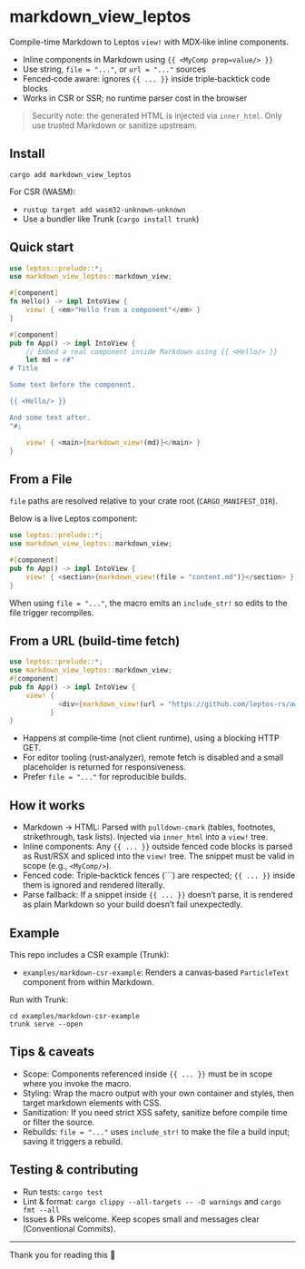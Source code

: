 # markdown_view_leptos

Compile-time Markdown to Leptos `view!` with MDX‑like inline components.

- Inline components in Markdown using `{{ <MyComp prop=value/> }}`
- Use string, `file = "..."`, or `url = "..."` sources
- Fenced‑code aware: ignores `{{ ... }}` inside triple‑backtick code blocks
- Works in CSR or SSR; no runtime parser cost in the browser

> Security note: the generated HTML is injected via `inner_html`. Only use trusted Markdown or sanitize upstream.

## Install

```
cargo add markdown_view_leptos
```

For CSR (WASM):
- `rustup target add wasm32-unknown-unknown`
- Use a bundler like Trunk (`cargo install trunk`)

## Quick start

```rust
use leptos::prelude::*;
use markdown_view_leptos::markdown_view;

#[component]
fn Hello() -> impl IntoView {
    view! { <em>"Hello from a component"</em> }
}

#[component]
pub fn App() -> impl IntoView {
    // Embed a real component inside Markdown using {{ <Hello/> }}
    let md = r#"
# Title

Some text before the component.

{{ <Hello/> }}

And some text after.
"#;

    view! { <main>{markdown_view!(md)}</main> }
}
```

## From a File
`file` paths are resolved relative to your crate root (`CARGO_MANIFEST_DIR`).

Below is a live Leptos component:

```rust
use leptos::prelude::*;
use markdown_view_leptos::markdown_view;

#[component]
pub fn App() -> impl IntoView {
    view! { <section>{markdown_view!(file = "content.md")}</section> }
}
```

When using `file = "..."`, the macro emits an `include_str!` so edits to the file trigger recompiles.

## From a URL (build‑time fetch)

```rust
use leptos::prelude::*;
use markdown_view_leptos::markdown_view;
#[component] 
pub fn App() -> impl IntoView {
    view! { 
            <div>{markdown_view!(url = "https://github.com/leptos-rs/awesome-leptos/blob/main/README.md")}</div>
          }
}
```

- Happens at compile‑time (not client runtime), using a blocking HTTP GET.
- For editor tooling (rust‑analyzer), remote fetch is disabled and a small placeholder is returned for responsiveness.
- Prefer `file = "..."` for reproducible builds.

## How it works

- Markdown → HTML: Parsed with `pulldown‑cmark` (tables, footnotes, strikethrough, task lists). Injected via `inner_html` into a `view!` tree.
- Inline components: Any `{{ ... }}` outside fenced code blocks is parsed as Rust/RSX and spliced into the `view!` tree. The snippet must be valid in scope (e.g., `<MyComp/>`).
- Fenced code: Triple‑backtick fences (```) are respected; `{{ ... }}` inside them is ignored and rendered literally.
- Parse fallback: If a snippet inside `{{ ... }}` doesn’t parse, it is rendered as plain Markdown so your build doesn’t fail unexpectedly.

## Example

This repo includes a CSR example (Trunk):

- `examples/markdown-csr-example`: Renders a canvas‑based `ParticleText` component from within Markdown.

Run with Trunk:

```
cd examples/markdown-csr-example
trunk serve --open
```

## Tips & caveats

- Scope: Components referenced inside `{{ ... }}` must be in scope where you invoke the macro.
- Styling: Wrap the macro output with your own container and styles, then target markdown elements with CSS.
- Sanitization: If you need strict XSS safety, sanitize before compile time or filter the source.
- Rebuilds: `file = "..."` uses `include_str!` to make the file a build input; saving it triggers a rebuild.

## Testing & contributing

- Run tests: `cargo test`
- Lint & format: `cargo clippy --all-targets -- -D warnings` and `cargo fmt --all`
- Issues & PRs welcome. Keep scopes small and messages clear (Conventional Commits).

---

Thank you for reading this 💙
